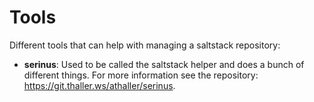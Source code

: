# Tools

Different tools that can help with managing a saltstack repository:

* **serinus**: Used to be called the saltstack helper and does a bunch of
    different things. For more information see the repository: <https://git.thaller.ws/athaller/serinus>.
